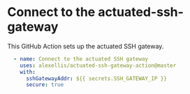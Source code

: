 # Connect to the actuated-ssh-gateway

This GitHub Action sets up the actuated SSH gateway.

```yaml
  - name: Connect to the actuated SSH gateway
    uses: alexellis/actuated-ssh-gateway-action@master
    with:
      sshGatewayAddr: ${{ secrets.SSH_GATEWAY_IP }}
      secure: true
```
